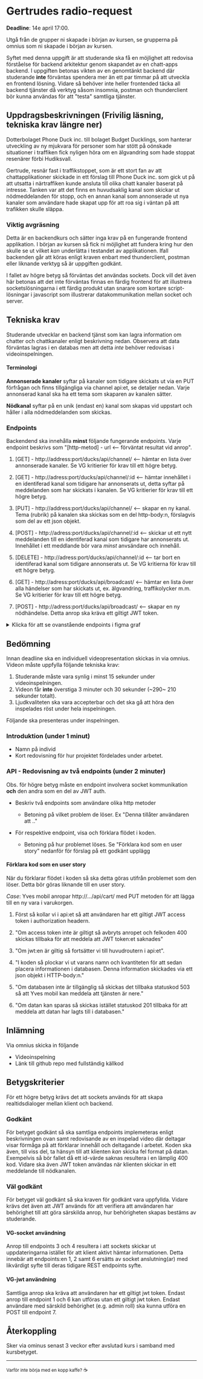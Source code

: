 # Gertrudes radio-request
**Deadline**: 14e april 17:00.

Utgå från de grupper ni skapade i början av kursen, se grupperna på omnius som ni skapade i början av kursen.

Syftet med denna uppgift är att studerande ska få en möjlighet att redovisa förståelse för backend arkitektur genom skapandet av en chatt-apps backend. I uppgiften betonas vikten av en genomtänkt backend där studerande **inte** förväntas spendera mer än ett par timmar på att utveckla en frontend lösning. Vidare så behöver inte heller frontended täcka all backend tjänster då verktyg såsom insomnia, postman och thunderclient bör kunna användas för att "testa" samtliga tjänster.

## Uppdragsbeskrivningen (Frivilig läsning, tekniska krav längre ner)

Dotterbolaget Phone Duck inc. till bolaget Budget Ducklings, som hanterar utveckling av ny mjukvara för personer som har stött på oönskade situationer i traffiken fick nyligen höra om en älgvandring som hade stoppat resenärer förbi Hudiksvall.

Gertrude, resnär fast i traffikstoppet, som är ett stort fan av att chattapplikationer skickade in ett förslag till Phone Duck inc. som gick ut på att utsatta i närtraffiken kunde ansluta till olika chatt kanaler baserat på intresse. Tanken var att det finns en huvudsaklig kanal som skickar ut nödmeddelanden för stopp, och en annan kanal som annonserade ut nya kanaler som användare hade skapat upp för att roa sig i väntan på att trafikken skulle släppa.

### Viktig avgräsning
Detta är en backendkurs och sätter inga krav på en fungerande frontend applikation. I början av kursen så fick ni möjlighet att fundera kring hur den skulle se ut vilket *kan* underlätta i testandet av applikationen. Ifall backenden går att köras enligt kraven enbart med thunderclient, postman eller liknande verktyg så är uppgiften godkänt.

I fallet av högre betyg så förväntas det användas sockets. Dock vill det även här betonas att det inte förväntas finnas en färdig frontend för att illustrera socketslösningarna i ett färdig produkt utan snarare som kortare script-lösningar i javascript som illustrerar datakommunikation mellan socket och server.

## Tekniska krav
Studerande utvecklar en backend tjänst som kan lagra information om chatter och chattkanaler enligt beskrivning nedan. Observera att data förväntas lagras i en databas men att detta *inte* behöver redovisas i videoinspelningen.

#### Terminologi
**Annonserade kanaler** syftar på kanaler som tidigare skickats ut via en PUT förfrågan och finns tillgängliga via channel api:et, se detaljer nedan. Varje annonserad kanal ska ha ett tema som skaparen av kanalen sätter.

**Nödkanal** syftar på en unik (endast en) kanal som skapas vid uppstart och håller i alla nödmeddelanden som skickas.

### Endpoints
Backendend ska innehålla **minst** följande fungerande endpoints. Varje endpoint beskrivs som "[http-metod] - url <-- förväntat resultat vid anrop".

1. [GET] - http://address:port/ducks/api/channel/ <-- hämtar en lista över annonserade kanaler. Se VG kritierier för krav till ett högre betyg.
   
2. [GET] - http://adress:port/ducks/api/channel/:id <-- hämtar innehållet i en identiferad kanal som tidigare har annonserats ut, detta syftar på meddelanden som har skickats i kanalen. Se VG kritierier för krav till ett högre betyg.
   
3. [PUT] - http://address:port/ducks/api/channel/ <-- skapar en ny kanal. Tema (rubrik) på kanalen ska skickas som en del http-body:n, förslagvis som del av ett json objekt.
   
4. [POST] - http://adress:port/ducks/api/channel/:id <-- skickar ut ett nytt meddelanden till en identiferad kanal som tidigare har annonserats ut. Innehållet i ett meddlande bör vara *minst* anvsändare och innehåll. 
   
5. [DELETE] - http://adress:port/ducks/api/channel/:id <-- tar bort en identiferad kanal som tidigare annonserats ut. Se VG kritierna för krav till ett högre betyg.


6. [GET] - http://adress:port/ducks/api/broadcast/ <-- hämtar en lista över alla händelser som har skickats ut, ex. älgvandring, traffikolycker m.m. Se VG kritierier för krav till ett högre betyg.
   
7. [POST] - http://adress:port/ducks/api/broadcast/ <-- skapar en ny nödhändelse. Detta anrop ska kräva ett giltigt JWT token.



<details>
  <summary>Klicka för att se ovanstående endpoints i figma graf</summary>

  ![chatapp](chatapp.png)
  
</details>

## Bedömning

Innan deadline ska en individuell videopresentation skickas in via omnius. Videon måste uppfylla följande tekniska krav:
1. Studerande måste vara synlig i minst 15 sekunder under videoinspelningen.
2. Videon får **inte** överstiga 3 minuter och 30 sekunder (~290~ 210 sekunder totalt).
3. Ljudkvaliteten ska vara accepterbar och det ska gå att höra den inspelades röst under hela inspelningen.
   
Följande ska presenteras under inspelningen.
### Introduktion (under 1 minut)
- Namn på individ
- Kort redovisning för hur projektet fördelades under arbetet.
  
### API - Redovisning av två endpoints (under 2 minuter)
Obs. för högre betyg måste en endpoint involvera socket kommunikation **och** den andra som en del av JWT auth.

- Beskriv två endpoints som användare olika http metoder
  - Betoning på vilket problem de löser. Ex "Denna tillåter användaren att .."
  
- För respektive endpoint, visa och förklara flödet i koden. 
  - Betoning på hur problemet löses. Se "Förklara kod som en user story" nedanför för förslag på ett godkänt upplägg

#### Förklara kod som en user story 

När du förklarar flödet i koden så ska detta göras utifrån problemet som den löser. Detta bör göras liknande till en user story.

*Case*: Yves mobil anropar http://.../api/cart/ med PUT metoden för att lägga till en ny vara i varukorgen.
1. Först så kollar vi i api:et så att användaren har ett giltigt JWT access token i authorization headern.
2. "Om access token inte är giltigt så avbryts anropet och felkoden 400 skickas tillbaka för att meddela att JWT token:et saknades"
3. "Om jwt:en är giltig så fortsätter vi till huvudroutern i api:et".

4. "I koden så plockar vi ut varans namn och kvantiteten för att sedan placera informationen i databasen. Denna information skickades via ett json objekt i HTTP-body:n."
5. "Om databasen inte är tillgänglig så skickas det tillbaka statuskod 503 så att Yves mobil kan meddela att tjänsten är nere."
6. "Om datan kan sparas så skickas istället statuskod 201 tillbaka för att meddela att datan har lagts till i databasen."

## Inlämning
Via omnius skicka in följande
- Videoinspelning
- Länk till github repo med fullständig källkod

## Betygskriterier
För ett högre betyg krävs det att sockets används för att skapa realtidsdialoger mellan klient och backend.

### Godkänt
För betyget godkänt så ska samtliga endpoints implemeteras enligt beskrivningen ovan samt redovisande av en inspelad video där deltagar visar förmåga på att förklarar innehåll och deltagande i arbetet. Koden ska även, till viss del, ta hänsyn till att klienten *kan* skicka fel format på datan. Exempelvis så bör fallet då ett id-värde saknas resultera i en lämplig 400 kod. Vidare ska även JWT token användas när klienten skickar in ett meddelande till nödkanalen.

### Väl godkänt
För betyget väl godkänt så ska kraven för godkänt vara uppfyllda. Vidare krävs det även att JWT används för att verifiera att användaren har behörighet till att göra särskilda anrop, hur behörigheten skapas bestäms av studerande.

#### VG-socket användning
Anrop till endpoints 3 och 4 resultera i att sockets skickar ut uppdateringarna istället för att klient aktivt hämtar informationen. Detta innebär att endpoints:en 1, 2 samt 6 ersätts av socket anslutning(ar) med likvärdigt syfte till deras tidigare REST endpoints syfte.

#### VG-jwt användning
Samtliga anrop ska kräva att användaren har ett giltigt jwt token. Endast anrop till endpoint 1 och 6 kan utföras utan ett giltigt jwt token. Endast användare med särskild behörighet (e.g. admin roll) ska kunna utföra en POST till endpoint 7.

## Återkoppling

Sker via ominus senast 3 veckor efter avslutad kurs i samband med kursbetyget.

--- 
<small>Varför inte börja med en kopp kaffe? </small> :coffee:
